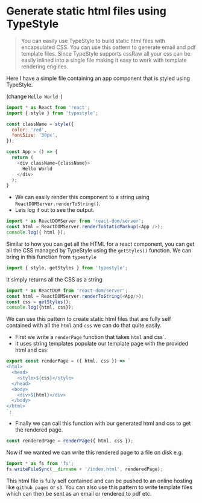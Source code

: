 # Generate static html files using TypeStyle
> You can easily use TypeStyle to build static html files with encapsulated CSS. You can use this pattern to generate email and pdf template files. Since TypeStyle supports cssRaw all your css can be easily inlined into a single file making it easy to work with template rendering engines.

Here I have a simple file containing an app component that is styled using TypeStyle.

(change `Hello World `)
```js
import * as React from 'react';
import { style } from 'typestyle';

const className = style({
  color: 'red',
  fontSize: '30px',
});

const App = () => {
  return (
    <div className={className}>
      Hello World
    </div>
  );
}
```

* We can easily render this component to a string using `ReactDOMServer.renderToString()`.
* Lets log it out to see the output.

```js
import * as ReactDOMServer from 'react-dom/server';
const html = ReactDOMServer.renderToStaticMarkup(<App />);
console.log({ html });
```

Similar to how you can get all the HTML for a react component, you can get all the CSS managed by TypeStyle using the `getStyles()` function. We can bring in this function from `typestyle`

```js
import { style, getStyles } from 'typestyle';
```
It simply returns all the CSS as a string

```js
import * as ReactDOM from 'react-dom/server';
const html = ReactDOMServer.renderToString(<App/>);
const css = getStyles();
console.log({html, css});
```
We can use this pattern to create static html files that are fully self contained with all the `html` and `css` we can do that quite easily.

* First we write a `renderPage` function that takes `html` and css`.
* It uses string templates populate our template page with the provided html and css

```js
export const renderPage = ({ html, css }) => `
<html>
  <head>
    <style>${css}</style>
  </head>
  <body>
    <div>${html}</div>
  </body>
</html>
`;
```

* Finally we can call this function with our generated html and css to get the rendered page.

```js
const renderedPage = renderPage({ html, css });
```

Now if we wanted we can write this rendered page to a file on disk e.g.

```js
import * as fs from 'fs';
fs.writeFileSync(__dirname + '/index.html', renderedPage);
```
This html file is fully self contained and can be pushed to an online hosting like `github pages` or `s3`. You can also use this pattern to write template files which can then be sent as an email or rendered to pdf etc.
